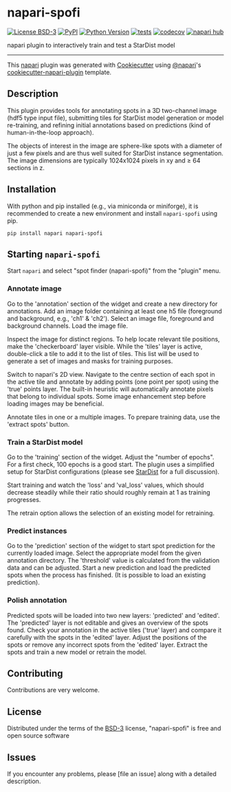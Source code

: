 # napari-spofi

[![License BSD-3](https://img.shields.io/pypi/l/napari-spofi.svg?color=green)](https://github.com/githubuser/napari-spofi/raw/main/LICENSE)
[![PyPI](https://img.shields.io/pypi/v/napari-spofi.svg?color=green)](https://pypi.org/project/napari-spofi)
[![Python Version](https://img.shields.io/pypi/pyversions/napari-spofi.svg?color=green)](https://python.org)
[![tests](https://github.com/githubuser/napari-spofi/workflows/tests/badge.svg)](https://github.com/githubuser/napari-spofi/actions)
[![codecov](https://codecov.io/gh/githubuser/napari-spofi/branch/main/graph/badge.svg)](https://codecov.io/gh/githubuser/napari-spofi)
[![napari hub](https://img.shields.io/endpoint?url=https://api.napari-hub.org/shields/napari-spofi)](https://napari-hub.org/plugins/napari-spofi)

napari plugin to interactively train and test a StarDist model

----------------------------------

This [napari] plugin was generated with [Cookiecutter] using [@napari]'s [cookiecutter-napari-plugin] template.

<!--
Don't miss the full getting started guide to set up your new package:
https://github.com/napari/cookiecutter-napari-plugin#getting-started


and review the napari docs for plugin developers:
https://napari.org/stable/plugins/index.html
-->

## Description

This plugin provides tools for annotating spots in a 3D two-channel image (hdf5 type input file),
submitting tiles for StarDist model generation or model re-training, and refining initial annotations
based on predictions (kind of human-in-the-loop approach).

The objects of interest in the image are sphere-like spots with a diameter of just a
few pixels and are thus well suited for StarDist instance segmentation. The image 
dimensions are typically 1024x1024 pixels in xy and ≥ 64 sections in z.


## Installation

With python and pip installed (e.g., via miniconda or miniforge),
it is recommended to create a new environment and install `napari-spofi` using pip.

    pip install napari napari-spofi

## Starting `napari-spofi`

Start `napari` and select "spot finder (napari-spofi)" from the "plugin" menu.

### Annotate image
Go to the 'annotation' section of the widget and create a new directory for annotations. Add an image
folder containing at least one h5 file (foreground and background, e.g., 'ch1' & 'ch2'). Select an image file, foreground and background
channels. Load the image file.

Inspect the image for distinct regions. To help locate relevant tile positions, make
the 'checkerboard' layer visible. While the 'tiles' layer is active, double-click a tile
to add it to the list of tiles. This list will be used to generate a set of 
images and masks for training purposes.

Switch to napari's 2D view. Navigate to the centre section of each spot in the active tile
and annotate by adding points (one point per spot) using the 'true' points layer. The
built-in heuristic will automatically annotate pixels that belong to individual spots.
Some image enhancement step before loading images may be beneficial. 

Annotate tiles in one or a multiple images.
To prepare training data, use the 'extract spots' button.

### Train a StarDist model
Go to the 'training' section of the widget. Adjust the "number of epochs". For a first
check, 100 epochs is a good start. The plugin uses a simplified setup for StarDist
configurations (please see [StarDist](https://github.com/stardist/stardist/) for a full discussion).

Start training and watch the 'loss' and 'val_loss' values, which should decrease
steadily while their ratio should roughly remain at 1 as training progresses.

The retrain option allows the selection of an existing model for retraining.

### Predict instances
Go to the 'prediction' section of the widget to start spot prediction for the
currently loaded image. Select the appropriate model from the given annotation
directory. The 'threshold' value is calculated from the validation data and can be
adjusted. Start a new prediction and load the predicted spots when the process has
finished. (It is possible to load an existing prediction).

### Polish annotation
Predicted spots will be loaded into two new layers: 'predicted' and 'edited'. The
'predicted' layer is not editable and gives an overview of the spots found. Check
your annotation in the active tiles ('true' layer) and compare it carefully with
the spots in the 'edited' layer.
Adjust the positions of the spots or remove any incorrect spots from the 'edited'
layer. Extract the spots and train a new model or retrain the model.



## Contributing

Contributions are very welcome.

## License

Distributed under the terms of the [BSD-3] license,
"napari-spofi" is free and open source software

## Issues

If you encounter any problems, please [file an issue] along with a detailed description.

[napari]: https://github.com/napari/napari
[Cookiecutter]: https://github.com/audreyr/cookiecutter
[@napari]: https://github.com/napari
[MIT]: http://opensource.org/licenses/MIT
[BSD-3]: http://opensource.org/licenses/BSD-3-Clause
[GNU GPL v3.0]: http://www.gnu.org/licenses/gpl-3.0.txt
[GNU LGPL v3.0]: http://www.gnu.org/licenses/lgpl-3.0.txt
[Apache Software License 2.0]: http://www.apache.org/licenses/LICENSE-2.0
[Mozilla Public License 2.0]: https://www.mozilla.org/media/MPL/2.0/index.txt
[cookiecutter-napari-plugin]: https://github.com/napari/cookiecutter-napari-plugin

[napari]: https://github.com/napari/napari
[tox]: https://tox.readthedocs.io/en/latest/
[pip]: https://pypi.org/project/pip/
[PyPI]: https://pypi.org/
